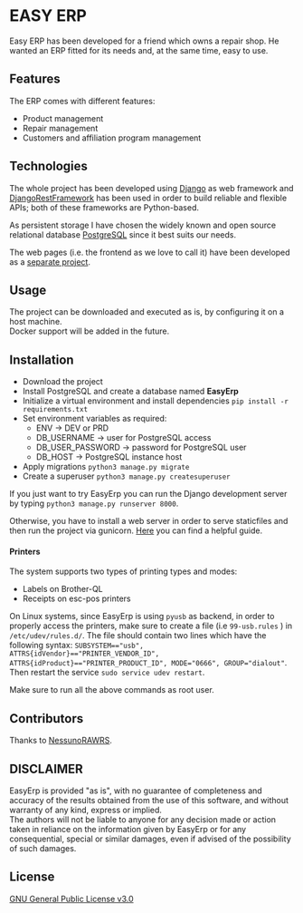 # EASY ERP
Easy ERP has been developed for a friend which owns a repair shop. He wanted an ERP fitted for its needs and, at the same time, easy to use.

## Features
The ERP comes with different features:
- Product management
- Repair management
- Customers and affiliation program management

## Technologies
The whole project has been developed using [Django](https://www.djangoproject.com/) as web framework
and [DjangoRestFramework](https://www.django-rest-framework.org/) has been used in order to build
reliable and flexible APIs; both of these frameworks are Python-based.

As persistent storage I have chosen the widely known and open source relational database
[PostgreSQL](https://www.postgresql.org/) since it best suits our needs.

The web pages (i.e. the frontend as we love to call it) have been developed as a [separate project](https://github.com/Ph1l99/easyerpui).

## Usage
The project can be downloaded and executed as is, by configuring it on a host machine. <br>
Docker support will be added in the future.

## Installation
- Download the project
- Install PostgreSQL and create a database named **EasyErp**
- Initialize a virtual environment and install dependencies `pip install -r requirements.txt`
- Set environment variables as required:
  - ENV -> DEV or PRD
  - DB_USERNAME -> user for PostgreSQL access
  - DB_USER_PASSWORD -> password for PostgreSQL user
  - DB_HOST -> PostgreSQL instance host
- Apply migrations `python3 manage.py migrate`
- Create a superuser `python3 manage.py createsuperuser`

If you just want to try EasyErp you can run the Django development server by typing `python3 manage.py runserver 8000`.

Otherwise, you have to install a web server in order to serve staticfiles and then run the project via gunicorn. [Here](https://djangodeployment.readthedocs.io/en/latest/) you can find a helpful guide.

#### Printers
The system supports two types of printing types and modes:
- Labels on Brother-QL
- Receipts on esc-pos printers

On Linux systems, since EasyErp is using `pyusb` as backend, in order to properly access the printers,
make sure to create a file (i.e `99-usb.rules` ) in `/etc/udev/rules.d/`. The file should contain two
lines which have the following syntax: `SUBSYSTEM=="usb", ATTRS{idVendor}=="PRINTER_VENDOR_ID", ATTRS{idProduct}=="PRINTER_PRODUCT_ID", MODE="0666", GROUP="dialout"`.
Then restart the service `sudo service udev restart`.

Make sure to run all the above commands as root user.

## Contributors
Thanks to [NessunoRAWRS](https://github.com/NessunoRAWRS).

## DISCLAIMER
EasyErp is provided "as is", with no guarantee of completeness and accuracy of the results obtained
from the use of this software, and without warranty of any kind, express or implied. <br>
The authors will not be liable to anyone for any decision made or action taken in reliance on
the information given by EasyErp or for any consequential, special or similar damages, even if advised of the possibility of such damages.

## License
[GNU General Public License v3.0](https://choosealicense.com/licenses/gpl-3.0/)